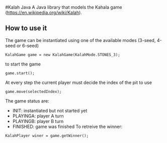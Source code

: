 #Kalah Java
A Java library that models the Kahala game (https://en.wikipedia.org/wiki/Kalah).

## How to use it
The game can be instantiated using one of the available modes (3-seed, 4-seed or 6-seed)
```
KalahGame game = new KalahGame(KalahMode.STONES_3);
```
to start the game
```
game.start();
```
At every step the current player must decide the index of the pit to use
```
game.move(selectedIndex);
```
The game status are:
* INIT: instantiated but not started yet
* PLAYINGA: player A turn
* PLAYINGB: player B turn
* FINISHED: game was finished
To retreive the winner:
```
KalahPlayer winer = game.getWinner();
```
